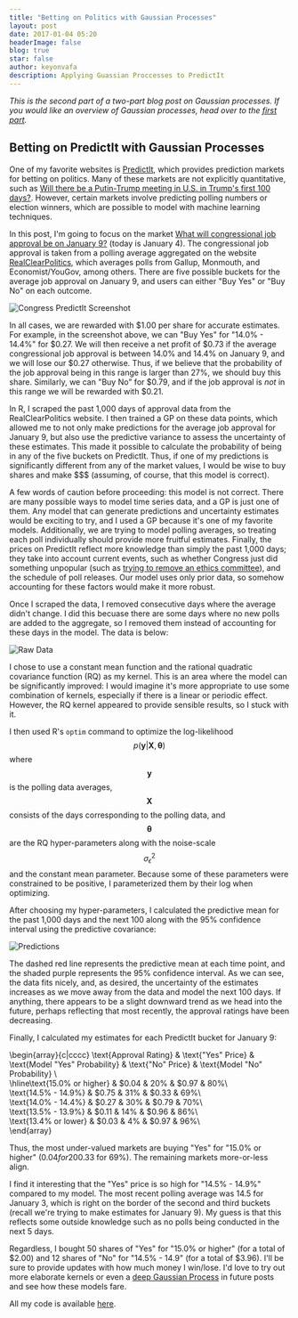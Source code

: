 ```yaml
---
title: "Betting on Politics with Gaussian Processes"
layout: post
date: 2017-01-04 05:20
headerImage: false
blog: true
star: false
author: keyonvafa
description: Applying Guassian Proccesses to PredictIt
---
```


_This is the second part of a two-part blog post on Gaussian processes. If you would like an overview of Gaussian processes, head over to the <a href="{{site.base_url}}/gp-tutorial/">first part</a>._

## Betting on PredictIt with Gaussian Processes

One of my favorite websites is <a href='https://www.predictit.org/'> PredictIt</a>, which provides prediction markets for betting on politics. Many of these markets are not explicitly quantitative, such as <a href="https://www.predictit.org/Contract/4500/Will-there-be-a-Putin-Trump-meeting-in-US-in-Trump's-first-100-days#dat">Will there be a Putin-Trump meeting in U.S. in Trump's first 100 days?</a>. However, certain markets involve predicting polling numbers or election winners, which are possible to model with machine learning techniques.

In this post, I'm going to focus on the market <a href='https://www.predictit.org/Market/2845/What-will-congressional-job-approval-be-on-January-9'>What will congressional job approval be on January 9?</a> (today is January 4). The congressional job approval is taken from a polling average aggregated on the website <a href='http://www.realclearpolitics.com/epolls/other/congressional_job_approval-903.html'>RealClearPolitics<a/>, which averages polls from Gallup, Monmouth, and Economist/YouGov, among others. There are five possible buckets for the average job approval on January 9, and users can either "Buy Yes" or "Buy No" on each outcome. 

![Congress PredictIt Screenshot]({{site.base_url}}/assets/images/gp_predictit_blog/congress_predictit_screenshot.png)

In all cases, we are rewarded with $1.00 per share for accurate estimates. For example, in the screenshot above, we can "Buy Yes" for "14.0% - 14.4%" for $0.27. We will then receive a net profit of $0.73 if the average congressional job approval is between 14.0% and 14.4% on January 9, and we will lose our $0.27 otherwise. Thus, if we believe that the probability of the job approval being in this range is larger than 27%, we should buy this share. Similarly, we can "Buy No" for $0.79, and if the job approval is _not_ in this range we will be rewarded with $0.21.

In R, I scraped the past 1,000 days of approval data from the RealClearPolitics website. I then trained a GP on these data points, which allowed me to not only make predictions for the average job approval for January 9, but also use the predictive variance to assess the uncertainty of these estimates. This made it possible to calculate the probability of being in any of the five buckets on PredictIt. Thus, if one of my predictions is significantly different from any of the market values, I would be wise to buy shares and make $$$ (assuming, of course, that this model is correct).

A few words of caution before proceeding: this model is not correct. There are many possible ways to model time series data, and a GP is just one of them. Any model that can generate predictions and uncertainty estimates would be exciting to try, and I used a GP because it's one of my favorite models. Additionally, we are trying to model polling averages, so treating each poll individually should provide more fruitful estimates. Finally, the prices on PredictIt reflect more knowledge than simply the past 1,000 days; they take into account current events, such as whether Congress just did something unpopular (such as <a href='http://www.nytimes.com/2017/01/02/us/politics/with-no-warning-house-republicans-vote-to-hobble-independent-ethics-office.html'>trying to remove an ethics committee</a>), and the schedule of poll releases. Our model uses only prior data, so somehow accounting for these factors would make it more robust.

Once I scraped the data, I removed consecutive days where the average didn't change. I did this becuase there are some days where no new polls are added to the aggregate, so I removed them instead of accounting for these days in the model. The data is below:

![Raw Data]({{site.base_url}}/assets/images/gp_predictit_blog/raw_data.png)

I chose to use a constant mean function and the rational quadratic covariance function (RQ) as my kernel. This is an area where the model can be significantly improved: I would imagine it's more appropriate to use some combination of kernels, especially if there is a linear or periodic effect. However, the RQ kernel appeared to provide sensible results, so I stuck with it.

I then used R's `optim` command to optimize the log-likelihood $$p(\boldsymbol y \vert \boldsymbol X, \boldsymbol \theta)$$ where $$\boldsymbol y$$ is the polling data averages, $$\boldsymbol X$$ consists of the days corresponding to the polling data, and $$\boldsymbol \theta$$ are the RQ hyper-parameters along with the noise-scale $$\sigma^2_{\epsilon}$$ and the constant mean parameter. Because some of these parameters were constrained to be positive, I parameterized them by their log when optimizing.

After choosing my hyper-parameters, I calculated the predictive mean for the past 1,000 days and the next 100 along with the 95% confidence interval using the predictive covariance:

![Predictions]({{site.base_url}}/assets/images/gp_predictit_blog/predictions.png)

The dashed red line represents the predictive mean at each time point, and the shaded purple represents the 95% confidence interval. As we can see, the data fits nicely, and, as desired, the uncertainty of the estimates increases as we move away from the data and model the next 100 days. If anything, there appears to be a slight downward trend as we head into the future, perhaps reflecting that most recently, the approval ratings have been decreasing. 

Finally, I calculated my estimates for each PredictIt bucket for January 9:

<!--| Approval Rating | "Yes" Price   | "Yes" Probability  | "No" Price | "No" Probability |
| :-------------: |:-------------:| :-----------------:|:----------:|:----------------:|
| 15.0% or higher | $0.04          | 20%                | $0.97       | 80%              |
| 14.5% - 14.9%   | $0.75          | 31%                | $0.33       | 69%              |
| 14.0% - 14.4%   | $0.27          | 30%                | $0.79       | 70%              |
| 13.5% - 13.9%   | $0.11          | 14%                | $0.96       | 86%              |
| 13.4% or lower  | $0.03          | 4%                 | $0.97       | 96%              |-->

\begin{array}{c|cccc}
\text{Approval Rating} & \text{"Yes" Price} & \text{Model "Yes" Probability} & \text{"No" Price} & \text{Model "No" Probability} \\\
\hline\text{15.0% or higher}  & $0.04    &  20\%   & $0.97  & 80\%\\\
\text{14.5% - 14.9%}  & $0.75 & 31\% & $0.33 & 69\%\\\
\text{14.0% - 14.4%}  & $0.27 & 30\% & $0.79 & 70\%\\\
\text{13.5% - 13.9%}  & $0.11 & 14\% & $0.96 & 86\%\\\
\text{13.4% or lower} & $0.03 & 4\% & $0.97 & 96\%\\\
\end{array}

<!--![Table 1]({{site.base_url}}/assets/images/gp_predictit_blog/table2.png)
![Table 2]({{site.base_url}}/assets/images/gp_predictit_blog/table1.png)-->


Thus, the most under-valued markets are buying "Yes" for "15.0% or higher" ($0.04 for 20%) and buying "No" for "14.5% - 14.9%" ($0.33 for 69%). The remaining markets more-or-less align. 

I find it interesting that the "Yes" price is so high for "14.5% - 14.9%" compared to my model. The most recent polling average was 14.5 for January 3, which is right on the border of the second and third buckets (recall we're trying to make estimates for January 9). My guess is that this reflects some outside knowledge such as no polls being conducted in the next 5 days. 

Regardless, I bought 50 shares of "Yes" for "15.0% or higher" (for a total of $2.00) and 12 shares of "No" for "14.5% - 14.9" (for a total of $3.96). I'll be sure to provide updates with how much money I win/lose. I'd love to try out more elaborate kernels or even a <a href="{{site.base_url}}/deep-gaussian-processes/">deep Gaussian Process</a> in future posts and see how these models fare.

All my code is available <a href="https://github.com/keyonvafa/gp-predictit-blog">here<a/>. 
